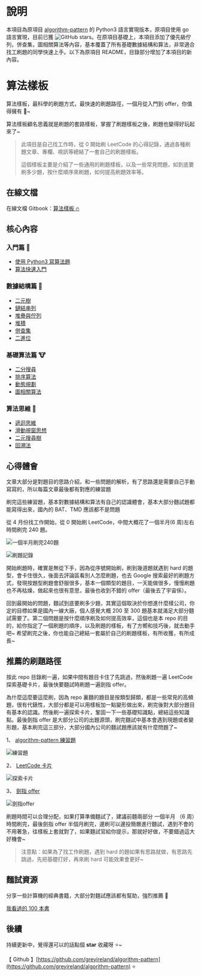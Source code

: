 # 說明

本項目為原項目 [algorithm-pattern](https://github.com/greyireland/algorithm-pattern) 的 Python3 語言實現版本，原項目使用 go 語言實現，目前已獲 ![GitHub stars](https://img.shields.io/github/stars/greyireland/algorithm-pattern?style=social)。在原項目基礎上，本項目添加了優先級佇列，併查集，圖相關算法等內容，基本覆蓋了所有基礎數據結構和算法，非常適合找工刷題的同學快速上手。以下為原項目 README，目錄部分增加了本項目的新內容。

# 算法樣板

算法樣板，最科學的刷題方式，最快速的刷題路徑，一個月從入門到 offer，你值得擁有 🐶~

算法樣板顧名思義就是刷題的套路樣板，掌握了刷題樣板之後，刷題也變得好玩起來了~

> 此項目是自己找工作時，從 0 開始刷 LeetCode 的心得記錄，通過各種刷題文章、專欄、視訊等總結了一套自己的刷題樣板。
>
> 這個樣板主要是介紹了一些通用的刷題樣板，以及一些常見問題，如到底要刷多少題，按什麼順序來刷題，如何提高刷題效率等。

## 在線文檔

在線文檔 Gitbook：[算法樣板 🔥](https://greyireland.gitbook.io/algorithm-pattern/)

## 核心內容

### 入門篇 🐶

- [使用 Python3 寫算法題](./introduction/python.md)
- [算法快速入門](./introduction/quickstart.md)

### 數據結構篇 🐰

- [二元樹](./data_structure/binary_tree.md)
- [鏈結串列](./data_structure/linked_list.md)
- [堆疊與佇列](./data_structure/stack_queue.md)
- [堆積](./data_structure/heap.md)
- [併查集](./data_structure/union_find.md)
- [二進位](./data_structure/binary_op.md)

### 基礎算法篇 🐮

- [二分搜尋](./basic_algorithm/binary_search.md)
- [排序算法](./basic_algorithm/sort.md)
- [動態規劃](./basic_algorithm/dp.md)
- [圖相關算法](./basic_algorithm/graph/)

### 算法思維 🦁

- [遞迴思維](./advanced_algorithm/recursion.md)
- [滑動視窗思想](./advanced_algorithm/slide_window.md)
- [二元搜尋樹](./advanced_algorithm/binary_search_tree.md)
- [回溯法](./advanced_algorithm/backtrack.md)

## 心得體會

文章大部分是對題目的思路介紹，和一些問題的解析，有了思路還是需要自己手動寫寫的，所以每篇文章最後都有對應的練習題

刷完這些練習題，基本對數據結構和算法有自己的認識體會，基本大部分麵試題都能寫得出來，國內的 BAT、TMD 應該都不是問題

從 4 月份找工作開始，從 0 開始刷 LeetCode，中間大概花了一個半月(6 周)左右時間刷完 240 題。

![一個半月刷完240題](https://img.fuiboom.com/img/leetcode_time.png)

![刷題記錄](https://img.fuiboom.com/img/leetcode_record.png)

開始刷題時，確實是無從下手，因為從序號開始刷，刷到幾道題就遇到 hard 的題型，會卡住很久，後面去評論區看別人怎麼刷題，也去 Google 搜索最好的刷題方式，發現按題型刷題會舒服很多，基本一個類型的題目，一天能做很多，慢慢刷題也不再枯燥，做起來也很有意思，最後也收到不錯的 offer（最後去了宇宙係）。

回到最開始的問題，麵試到底要刷多少題，其實這個取決於你想進什麼樣公司，你定的目標如果是國內一線大廠，個人感覺大概 200 至 300 題基本就滿足大部分麵試需要了。第二個問題是按什麼順序刷及如何提高效率，這個也是本 repo 的目的，給你指定了一個刷題的順序，以及刷題的樣板，有了方嚮和技巧後，就去動手吧~ 希望刷完之後，你也能自己總結一套屬於自己的刷題樣板，有所收獲，有所成長~

## 推薦的刷題路徑

按此 repo 目錄刷一遍，如果中間有題目卡住了先跳過，然後刷題一遍 LeetCode 探索基礎卡片，最後快要麵試時刷題一遍劍指 offer。

為什麼這麼要這麼刷，因為 repo 裏麵的題目是按類型歸類，都是一些常見的高頻題，很有代錶性，大部分都是可以用樣板加一點變形做出來，刷完後對大部分題目有基本的認識。然後刷一遍探索卡片，鞏固一下一些基礎知識點，總結這些知識點。最後劍指 offer 是大部分公司的出題源頭，刷完麵試中基本會遇到現題或者變形題，基本刷完這三部分，大部分國內公司的麵試題應該就有什麼問題了~

1、 [algorithm-pattern 練習題](https://greyireland.gitbook.io/algorithm-pattern/)

![練習題](https://img.fuiboom.com/img/repo_practice.png)

2、 [LeetCode 卡片](https://leetcode.com/explore/)

![探索卡片](https://img.fuiboom.com/img/leetcode_explore.png)

3、 [劍指 offer](https://leetcode.com/problemset/lcof/)

![劍指offer](https://img.fuiboom.com/img/leetcode_jzoffer.png)

刷題時間可以合理分配，如果打算準備麵試了，建議前麵兩部分 一個半月 （6 周）時間刷完，最後劍指 offer 半個月刷完，邊刷可以邊投簡曆進行麵試，遇到不會的不用著急，往樣板上套就對了，如果麵試官給你提示，那就好好做，不要錯過這大好機會~

> 注意點：如果為了找工作刷題，遇到 hard 的題如果有思路就做，有思路先跳過，先把基礎打好，再來刷 hard 可能效果會更好~

## 麵試資源

分享一些計算機的經典書籍，大部分對麵試應該都有幫助，強烈推薦 🌝

[我看過的 100 本書](https://github.com/greyireland/awesome-programming-books-1)

## 後續

持續更新中，覺得還可以的話點個 **star** 收藏呀 ⭐️~

【 Github 】[https://github.com/greyireland/algorithm-pattern](https://github.com/greyireland/algorithm-pattern) ⭐️
